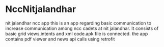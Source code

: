 # NccNitjalandhar

nit jalandhar ncc app
this is an app regarding basic communication to increase communication among ncc cadets at nit jalandhar.
It consists of basic grid views,intents and xml code.apk file is connected.
the app contains pdf viewer and news api calls using retrofit
